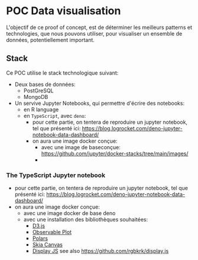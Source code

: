 # POC Data visualisation

L'objectif de ce proof of concept, est de déterminer les meilleurs patterns et technologies, que nous pouvons utiliser, pour visualiser un ensemble de données, potentiellement important.

## Stack

Ce POC utilise le stack technologique suivant:

* Deux bases de données:
  * PostGreSQL
  * MongoDB
* Un servive Jupyter Notebooks, qui permettre d'écrire des notebooks:
  * en R language
  * en `TypeScript`, avec `deno`:
    * pour cette partie, on tentera de reproduire un jupyter notebook, tel que présenté ici: https://blog.logrocket.com/deno-jupyter-notebook-data-dashboard/
    * on aura une image docker conçue:
      * avec une image de baseconçue: https://github.com/jupyter/docker-stacks/tree/main/images/
      * 

### The TypeScript Jupyter notebook

* pour cette partie, on tentera de reproduire un jupyter notebook, tel que présenté ici: https://blog.logrocket.com/deno-jupyter-notebook-data-dashboard/
* on aura une image docker conçue:
  * avec une image docker de base deno
  * avec une installation des bibliothèques souhaitées: 
    * [D3.js](https://github.com/d3/d3)
    * [Observable Plot](https://github.com/observablehq/plot)
    * [Polars](https://github.com/pola-rs/nodejs-polars)
    * [Skia Canvas](https://github.com/samizdatco/skia-canvas)
    * [Display JS](https://deno.land/x/display@v0.1.1/mod.ts) see also https://github.com/rgbkrk/display.js
<!--
    * avec une image de base issue des standards officiels : https://github.com/jupyter/docker-stacks/tree/main/images/

-->
